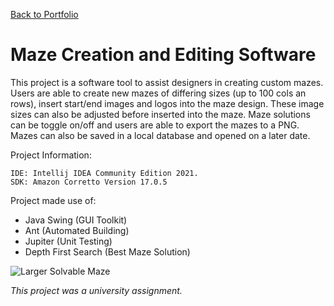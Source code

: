 [Back to Portfolio](https://github.com/Fooxless/Portfolio-Connor-Gryphon)
# Maze Creation and Editing Software
This project is a software tool to assist designers in creating custom mazes. Users are able to create new mazes of differing sizes (up to 100 cols an rows), insert start/end images and logos into the maze design. These image sizes can also be adjusted before inserted into the maze. Maze solutions can be toggle on/off and users are able to export the mazes to a PNG. Mazes can also be saved in a local database and opened on a later date.

Project Information:
```
IDE: Intellij IDEA Community Edition 2021.
SDK: Amazon Corretto Version 17.0.5
```

Project made use of:
- Java Swing (GUI Toolkit)
- Ant (Automated Building)
- Jupiter (Unit Testing)
- Depth First Search (Best Maze Solution)

![Larger Solvable Maze](https://user-images.githubusercontent.com/102510556/209735913-a37e8fdf-6426-4258-987c-1ae69bc68068.PNG)

*This project was a university assignment.*
